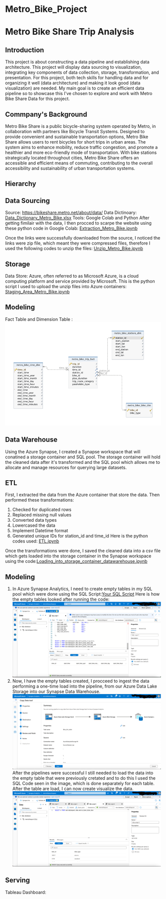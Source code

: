 # Metro_Bike_Project
# Metro Bike Share Trip Analysis


## Introduction
This project is about constructing a data pipeline and establishing data architecture. This project will display data sourcing to visualization, integrating key components of data collection, storage, transformation, and presentation. For this project, both tech skills for handling data and for organizing it well (data architecture) and making it look good (data visualization) are needed. My main goal is to create an efficient data pipeline so to showcase this I've chosen to explore and work with Metro Bike Share Data for this project. 

## Commpany's Background
Metro Bike Share is a public bicycle-sharing system operated by Metro, in collaboration with partners like Bicycle Transit Systems. Designed to provide convenient and sustainable transportation options, Metro Bike Share allows users to rent bicycles for short trips in urban areas. The system aims to enhance mobility, reduce traffic congestion, and promote a healthier and more eco-friendly mode of transportation. With bike stations strategically located throughout cities, Metro Bike Share offers an accessible and efficient means of commuting, contributing to the overall accessibility and sustainability of urban transportation systems.

## Hierarchy

## Data Sourcing
Source: https://bikeshare.metro.net/about/data/
Data Dictinoary: [Data_Dictionary_Metro_Bike.xlsx](Data_Dictionary_Metro_Bike.xlsx)
Tools: Google Colab and Python
After getting fimilair with the data, I then procced to scarpe the website using these python code in Google Colab: [Extraction_Metro_Bike.ipynb](path/to/Extraction_Metro_Bike.ipynb)

Once the links were successfully downloaded from the source, I noticed the links were zip file, which meant they were compressed files, therefore I used the following codes to unzip the files: [Unzip_Metro_Bike.ipynb](path/to/Unzip_Metro_Bike.ipynb)

## Storage
Data Store: Azure, often referred to as Microsoft Azure, is a cloud computing platform and service provided by Microsoft. 
This is the python script I used to upload the unzip files into Azure containers: [Staging_Area_Metro_Bike.ipynb](Staging_Area_Metro_Bike.ipynb)

## Modeling
Fact Table and Dimension Table :![Metro_Bike_Dimensional_Modeling.png](Metro_Bike_Dimensional_Modeling.png)

## Data Warehouse
Using the Azure Synapse, I created a Synapse workspace that will conatined a storage container and SQL pool. The storage container will hold the cleaned data after it's transformed and the SQL pool which allows me to allocate and manage resources for querying large datasets. 

## ETL
First, I extracted the data from the Azure container that store the data. 
Then performed these transformations:
1. Checked for duplicated rows
2. Replaced missing null values
3. Converted data types
4. Lowercased the data
5. Implement Datetime format
6. Generated unique IDs for station_id and time_id
Here is the python codes used: [ETL.ipynb](ETL.ipynb)

Once the transformations were done, I saved the cleaned data into a csv file which gets loaded into the storage container in the Synapse workspace using the code:[Loading_into_storage_container_datawarehouse.ipynb](Loading_into_storage_container_datawarehouse.ipynb)

## Modeling
1. In Azure Synapse Analytics, I need to create empty tables in my SQL pool which were done using the SQL Script:[Your SQL Script](your_script.sql)
   Here is how the empty tables looked after running the code:![Creating_empty_tables.png](Creating_empty_tables.png)
2. Now, I have the empty tables created, I procceed to ingest the data performing a one-time load into the pipeline, from our Azure Data Lake Storage into our Synapse Data Warehouse.![Pipeline.png](Pipeline.png)
 After the pipelines were successful I still needed to load the data into the empty table that were previously cretated and to do this I used the SQL Code seen in the image, which is done separately for each table. After the table are load, I can now create visualize the data. ![Loading_data_into_empty_tables.png](Loading_data_into_empty_tables.png)

## Serving
Tableau Dashboard:






